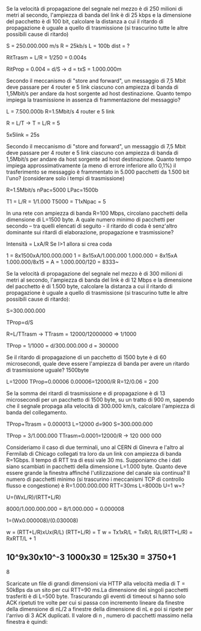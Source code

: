 Se la velocità di propagazione del segnale nel mezzo è di 250 milioni di metri al secondo, l'ampiezza di banda del link è di 25 kbps e la dimensione del pacchetto è di 100 bit, calcolare la distanza a cui il ritardo di propagazione è uguale a quello di trasmissione (si trascurino tutte le altre possibili cause di ritardo)

S = 250.000.000 m/s
R = 25kb/s
L = 100b
dist = ?

RitTrasm = L/R = 1/250 = 0.004s

RitProp = 0.004 = d/S -> d = txS = 1.000.000m

Secondo il meccanismo di "store and forward", un messaggio di 7,5 Mbit deve passare per 4 router e 5 link ciascuno con ampiezza di banda di 1,5Mbit/s per andare da host sorgente ad host destinazione. Quanto tempo impiega la trasmissione in assenza di frammentazione del messaggio?

L = 7.500.000b
R=1.5Mbit/s
4 router e 5 link

R = L/T -> T = L/R = 5 

5x5link = 25s

Secondo il meccanismo di "store and forward", un messaggio di 7,5 Mbit deve passare per 4 router e 5 link ciascuno con ampiezza di banda di 1,5Mbit/s per andare da host sorgente ad host destinazione. Quanto tempo impiega approssimativamente (a meno di errore inferiore allo 0,1%) il trasferimento se messaggio è frammentato in 5.000 pacchetti da 1.500 bit l'uno? (considerare solo i tempi di trasmissione)

R=1.5Mbit/s
nPac=5000
LPac=1500b

T1 = L/R = 1/1.000
T5000 = T1xNpac = 5


In una rete con ampiezza di banda R=100 Mbps, circolano pacchetti della dimensione di L=1500 byte. A quale numero minimo di pacchetti per secondo – tra quelli elencati di seguito - il ritardo di coda è senz'altro dominante sui ritardi di elaborazione, propagazione e trasmissione?

Intensità = LxA/R
Se I>1 allora si crea coda

1 = 8x1500xA/100.000.000
1 = 8x15xA/1.000.000
1.000.000 = 8x15xA
1.000.000/8x15 = A = 1.000.000/120 = 8333~

Se la velocità di propagazione del segnale nel mezzo è di 300 milioni di metri al secondo, l'ampiezza di banda del link è di 12 Mbps e la dimensione del pacchetto è di 1.500 byte, calcolare la distanza a cui il ritardo di propagazione è uguale a quello di trasmissione (si trascurino tutte le altre possibili cause di ritardo):

S=300.000.000

TProp=d/S

R=L/TTrasm -> TTrasm = 12000/12000000 => 1/1000 

TProp = 1/1000 = d/300.000.000
d = 300000

Se il ritardo di propagazione di un pacchetto di 1500 byte è di 60 microsecondi, quale deve essere l'ampiezza di banda per avere un ritardo di trasmissione uguale?
1500byte

L=12000
TProp=0.00006
0.00006=12000/R
R=12/0.06 = 200


Se la somma dei ritardi di trasmissione e di propagazione è di 13 microsecondi per un pacchetto di 1500 byte, su un tratto di 900 m, sapendo che il segnale propaga alla velocità di 300.000 km/s, calcolare l'ampiezza di banda del collegamento.

TProp+Ttrasm = 0.000013
L=12000
d=900
S=300.000.000

TProp = 3/1.000.000
TTrasm=0.0001=12000/R -> 120 000 000

Consideriamo il caso di due terminali, uno al CERN di Ginevra e l'altro al Fermilab di Chicago collegati tra loro da un link con ampiezza di banda R=1Gbps. Il tempo di RTT tra di essi vale 30 ms. Supponiamo che i dati siano scambiati in pacchetti della dimensione L=1.000 byte. Quanto deve essere grande la finestra affinché l'utilizzazione del canale sia continua? Il numero di pacchetti minimo (si trascurino i meccanismi TCP di controllo flusso e congestione) è 
R=1.000.000.000
RTT=30ms
L=8000b
U=1
w=?

U=(WxL/R)/(RTT+L/R)

8000/1.000.000.000 = 8/1.000.000 = 0.000008

1=(Wx0.000008)/(0.030008)

w = (RTT+L/R)xUx(R/L) 
(RTT+L/R) = T 
w = Tx1xR/L = TxR/L
R/L(RTT+L/R) = RxRTT/L + 1

10^9x30x10^-3
1000x30 = 125x30 = 3750+1 
-------
8


Scaricate un file di grandi dimensioni via HTTP alla velocità media di T = 50kBps da un sito per cui RTT=90 ms.La dimensione dei singoli pacchetti trasferiti è di L=500 byte. Trascurando gli eventi di timeout si hanno solo ACK ripetuti tre volte per cui si passa con incremento lineare da finestre della dimensione di nL/2 a finestre della dimensione di nL e poi si ripete per l'arrivo di 3 ACK duplicati. Il valore di n , numero di pacchetti massimo nella finestra è quindi:


